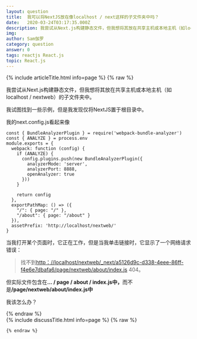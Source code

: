 ```yaml
---
layout: question
title:  我可以将NextJS放在像localhost / next这样的子文件夹中吗？
date:   2020-03-24T03:17:35.000Z
description: 我尝试从Next.js构建静态文件，但我想将其放在共享主机或本地主机（如localhost / nextweb）的子文件夹中。我试图找到一些示例，但是...
img: 
author: Sam伽罗
category: question
answer: 0
tags: reactjs React.js
topic: React.js
---
```

<div class="article-root">
  <div class="article">
    {% include articleTitle.html info=page %}
    {% raw %}
    <div class="article-content"><p><font style="vertical-align: inherit;"><font style="vertical-align: inherit;">我尝试从Next.js构建静态文件，但我想将其放在共享主机或本地主机（如localhost / nextweb）的子文件夹中。</font></font></p>

<p><font style="vertical-align: inherit;"><font style="vertical-align: inherit;">我试图找到一些示例，但是我发现仅将NextJS置于根目录中。</font></font></p>

<p><font style="vertical-align: inherit;"><font style="vertical-align: inherit;">我的next.config.js看起来像</font></font></p>

<pre><code>const { BundleAnalyzerPlugin } = require('webpack-bundle-analyzer')<font></font>
const { ANALYZE } = process.env<font></font>
module.exports = {<font></font>
  webpack: function (config) {<font></font>
    if (ANALYZE) {<font></font>
      config.plugins.push(new BundleAnalyzerPlugin({<font></font>
        analyzerMode: 'server',<font></font>
        analyzerPort: 8888,<font></font>
        openAnalyzer: true<font></font>
      }))<font></font>
    }<font></font>
<font></font>
    return config<font></font>
  },<font></font>
  exportPathMap: () =&gt; ({<font></font>
    "/": { page: "/" },<font></font>
    "/about": { page: "/about" }<font></font>
  }),<font></font>
  assetPrefix: 'http://localhost/nextweb/'<font></font>
}<font></font>
</code></pre>

<p><font style="vertical-align: inherit;"><font style="vertical-align: inherit;">当我打开某个页面时，它正在工作，但是当我单击链接时，它显示了一个网络请求错误：  </font></font></p>

<blockquote>
  <p><a href="http://localhost/nextweb/_next/a5126d9c-d338-4eee-86ff-f4e6e7dbafa6/page/nextweb/about/index.js" rel="nofollow noreferrer"><font style="vertical-align: inherit;"></font></a><font style="vertical-align: inherit;"><font style="vertical-align: inherit;">找不到</font><a href="http://localhost/nextweb/_next/a5126d9c-d338-4eee-86ff-f4e6e7dbafa6/page/nextweb/about/index.js" rel="nofollow noreferrer"><font style="vertical-align: inherit;">http：//localhost/nextweb/_next/a5126d9c-d338-4eee-86ff-f4e6e7dbafa6/page/nextweb/about/index.js</font></a><font style="vertical-align: inherit;"> 404。</font></font></p>
</blockquote>

<p><font style="vertical-align: inherit;"><font style="vertical-align: inherit;">但实际文件包含在</font></font><strong><font style="vertical-align: inherit;"><font style="vertical-align: inherit;">... / page / about / index.js中，</font></font></strong><font style="vertical-align: inherit;"><font style="vertical-align: inherit;">而不是</font></font><strong><font style="vertical-align: inherit;"><font style="vertical-align: inherit;">/page/nextweb/about/index.js中</font></font></strong></p>

<p><font style="vertical-align: inherit;"><font style="vertical-align: inherit;">我该怎么办？</font></font></p></div>
    {% endraw %}
  </div>

  <div class="discuss-wrapper">
    {% include discussTitle.html info=page %}
    {% raw %}
    
    {% endraw %}
  </div>
<div>
